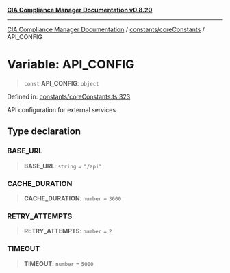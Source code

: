 [**CIA Compliance Manager Documentation v0.8.20**](../../../README.md)

***

[CIA Compliance Manager Documentation](../../../modules.md) / [constants/coreConstants](../README.md) / API\_CONFIG

# Variable: API\_CONFIG

> `const` **API\_CONFIG**: `object`

Defined in: [constants/coreConstants.ts:323](https://github.com/Hack23/cia-compliance-manager/blob/9180e2700dca841f6711d7243c036db4de73db57/src/constants/coreConstants.ts#L323)

API configuration for external services

## Type declaration

### BASE\_URL

> **BASE\_URL**: `string` = `"/api"`

### CACHE\_DURATION

> **CACHE\_DURATION**: `number` = `3600`

### RETRY\_ATTEMPTS

> **RETRY\_ATTEMPTS**: `number` = `2`

### TIMEOUT

> **TIMEOUT**: `number` = `5000`
